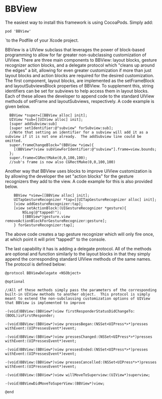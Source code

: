 # BBView
The easiest way to install this framework is using CocoaPods.  Simply add:
```
pod 'BBView'
```
`to the Podfile of your Xcode project.

BBView is a UIView subclass that leverages the power of block-based programming to allow for far greater non-subclassing customization of
UIView.  There are three main components to BBView: layout blocks, gesture recognizer action blocks, and a delegate protocol which "cleans up around the edges" a bit, allowing for even greater customization if more than just layout blocks and action blocks are required for the desired customization.  The first component, layout blocks, are implemented as the setFrameBlock and layoutSubviewsBlock properties of BBView.  To supplement this, string identifiers can be set for subviews to help access them in layout blocks.  Each of these allows the developer to append code to the standard UIView methods of setFrame and layoutSubviews, respectively.  A code example is given below.
```
  BBView *super=[[BBView alloc] init];
  UIView *sub=[[UIView alloc] init];
  [super addSubview:sub]
  [super setIdentifier:@"subview" forSubview:sub];
  //Note that setting an identifier for a subview will add it as a subview if it is not one already.  The addSubview line could be omitted.
  super.frameChangeBlock=^(BBView *view){
    [(BBView*)view subViewForIdentifier:@"subview"].frame=view.bounds;
  };
  super.frame=CGRectMake(0,0,100,100);
  //sub's frame is now also CGRectMake(0,0,100,100)
```
Another way that BBView uses blocks to improve UIView customization is by allowing the developer the set "action blocks" for the gesture recognizers they add to the view.  A code example for this is also provided below.
```
    BBView *view=[[BBView alloc] init];
    UITapGestureRecognizer *tap=[[UITapGestureRecognizer alloc] init];
    [view addGestureRecognizer:tap];
    [view setActionBlock:(UIGestureRecognizer *gesture){
        NSLog(@"tapped!");
        [(BBView*)gesture.view removeActionBlockForGestureRecognizer:gesture];
    } forGestureRecognizer:tap];
```

The above code creates a tap gesture recognizer which will only fire once, at which point it will print "tapped!" to the console.

The last capability it has is adding a delegate protocol.  All of the methods are optional and function similarly to the layout blocks in that they simply append the corresponding standard UIView methods of the same names.  The protocol is defined below:
```
@protocol BBViewDelegate <NSObject>

@optional

//All of these methods simply pass the parameters of the corresponding built-in UIView methods to another object.  This protocol is simply meant to extend the non-subclassing customization options of UIView that BBView is implemented to improve

-(void)BBView:(BBView*)view firstResponderStatusDidChangeTo:(BOOL)isFirstResponder;

-(void)BBView:(BBView*)view pressesBegan:(NSSet<UIPress*>*)presses withEvent:(UIPressesEvent*)event;

-(void)BBView:(BBView*)view pressesChanged:(NSSet<UIPress*>*)presses withEvent:(UIPressesEvent*)event;

-(void)BBView:(BBView*)view pressesEnded:(NSSet<UIPress*>*)presses withEvent:(UIPressesEvent*)event;

-(void)BBView:(BBView*)view pressesCancelled:(NSSet<UIPress*>*)presses withEvent:(UIPressesEvent*)event;

-(void)BBView:(BBView*)view willMoveToSuperview:(UIView*)superview;

-(void)BBViewDidMoveToSuperView:(BBView*)view;

@end
```
